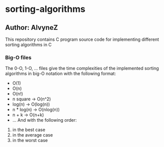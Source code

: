 # sorting-algorithms
## Author: AlvyneZ
This repository contains C program source code for implementing different sorting algorithms in C  

### Big-O files
The 0-O, 1-O, ... files give the time complexities of the implemented sorting algorithms
 in big-O notation with the following format:
- O(1)
- O(n)
- O(n!)
- n square -> O(n^2)
- log(n) -> O(log(n))
- n * log(n) -> O(nlog(n))
- n + k -> O(n+k)
- ...
And with the following order:
1. in the best case
2. in the average case
3. in the worst case
